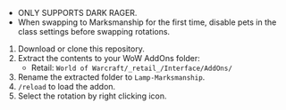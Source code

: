 - ONLY SUPPORTS DARK RAGER.
- When swapping to Marksmanship for the first time, disable pets in the class settings before swapping rotations.

1. Download or clone this repository.
2. Extract the contents to your WoW AddOns folder:
   - Retail: `World of Warcraft/_retail_/Interface/AddOns/`
3. Rename the extracted folder to `Lamp-Marksmanship`.
4. `/reload` to load the addon.
5. Select the rotation by right clicking icon.

